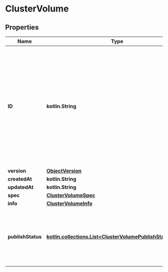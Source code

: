 # ClusterVolume

## Properties

| Name              | Type                                                                                                     | Description                                                                                                                                                                          | Notes      |
|-------------------|----------------------------------------------------------------------------------------------------------|--------------------------------------------------------------------------------------------------------------------------------------------------------------------------------------|------------|
| **ID**            | **kotlin.String**                                                                                        | The Swarm ID of this volume. Because cluster volumes are Swarm objects, they have an ID, unlike non-cluster volumes. This ID can be used to refer to the Volume instead of the name. | [optional] |
| **version**       | [**ObjectVersion**](ObjectVersion.md)                                                                    |                                                                                                                                                                                      | [optional] |
| **createdAt**     | **kotlin.String**                                                                                        |                                                                                                                                                                                      | [optional] |
| **updatedAt**     | **kotlin.String**                                                                                        |                                                                                                                                                                                      | [optional] |
| **spec**          | [**ClusterVolumeSpec**](ClusterVolumeSpec.md)                                                            |                                                                                                                                                                                      | [optional] |
| **info**          | [**ClusterVolumeInfo**](ClusterVolumeInfo.md)                                                            |                                                                                                                                                                                      | [optional] |
| **publishStatus** | [**kotlin.collections.List&lt;ClusterVolumePublishStatusInner&gt;**](ClusterVolumePublishStatusInner.md) | The status of the volume as it pertains to its publishing and use on specific nodes                                                                                                  | [optional] |



